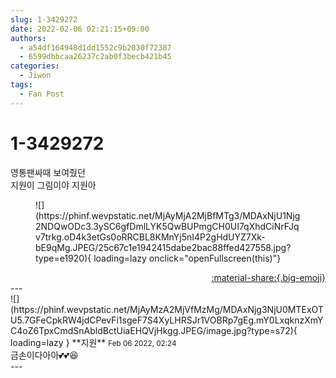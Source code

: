 ```yaml
---
slug: 1-3429272
date: 2022-02-06 02:21:15+09:00
authors:
  - a54df164948d1dd1552c9b2030f72387
  - 6599dbbcaa26237c2ab0f3becb421b45
categories:
  - Jiwon
tags:
  - Fan Post
---
```


# 1-3429272

<div class="post-container" markdown="1">
<div class="content-container md-sidebar__scrollwrap" markdown="1">

영통팬싸때 보여줬던<br>지원이 그림이야 지원아
<figure markdown="1">
![](https://phinf.wevpstatic.net/MjAyMjA2MjBfMTg3/MDAxNjU1Njg2NDQwODc3.3ySC6gfDmlLYK5QwBUPmgCH0UI7qXhdCiNrFJqv7trkg.oD4k3etGs0oRRCBL8KMnYj5nI4P2gHdUYZ7Xk-bE9qMg.JPEG/25c67c1e1942415dabe2bac88ffed427558.jpg?type=e1920){ loading=lazy onclick="openFullscreen(this)"}
</figure>


</div>
</div>

<div style="text-align: right;" markdown="1">
<a href="https://weverse.io/fromis9/fanpost/1-3429272" style="text-align: right;">:material-share:{.big-emoji}</a>
</div>
---

<div class="comments-container md-sidebar__scrollwrap" markdown="1">
<div class="comment" markdown="1">
<div class='id-container' markdown="1">
![](https://phinf.wevpstatic.net/MjAyMzA2MjVfMzMg/MDAxNjg3NjU0MTExOTU5.7GFeCpkRW4jdCPevFi1sgeF7S4XyLHRSJr1VOBRp7gEg.mY0LxqknzXmYC4oZ6TpxCmdSnAbldBctUiaEHQVjHkgg.JPEG/image.jpg?type=s72){ loading=lazy }
**<span class="artist">지원</span>** <small>Feb 06 2022, 02:24</small><br>
</div>
<div class='comment-body' markdown="1">
금손이다아아💕💕😆
</div>
</div>
</div>
---
